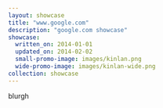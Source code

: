 ```yaml
---
layout: showcase
title: "www.google.com"
description: "google.com showcase"
showcase:
  written_on: 2014-01-01
  updated_on: 2014-02-02
  small-promo-image: images/kinlan.png
  wide-promo-image: images/kinlan-wide.png
collection: showcase
---
```

blurgh

